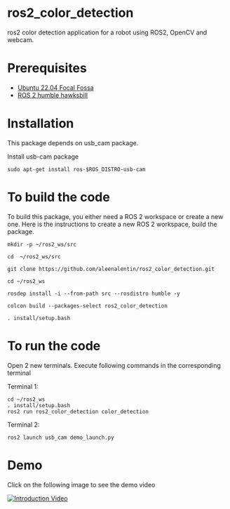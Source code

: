 # ros2_color_detection

ros2 color detection application for a robot using ROS2, OpenCV and webcam.

# Prerequisites

* [Ubuntu 22.04 Focal Fossa](https://releases.ubuntu.com/22.04/)
* [ROS 2 humble hawksbill ](https://docs.ros.org/en/humble/Installation/Ubuntu-Install-Debians.html)


# Installation

This package depends on  usb_cam package.

Install usb-cam package
```
sudo apt-get install ros-$ROS_DISTRO-usb-cam

```
# To build the code

To build this package, you either need a ROS 2 workspace or create a new one. Here is the instructions to create a new ROS 2 workspace, build the package.

```
mkdir -p ~/ros2_ws/src

cd  ~/ros2_ws/src

git clone https://github.com/aleenalentin/ros2_color_detection.git

cd ~/ros2_ws

rosdep install -i --from-path src --rosdistro humble -y

colcon build --packages-select ros2_color_detection

. install/setup.bash
```

# To run the code

Open 2 new terminals. Execute following commands in the corresponding terminal

Terminal 1:
```
cd ~/ros2_ws
. install/setup.bash
ros2 run ros2_color_detection color_detection 

```
Terminal 2:

```
ros2 launch usb_cam demo_launch.py

```


# Demo 

Click on the following image to see the demo video


[![Introduction Video](https://img.youtube.com/vi/ref2wBkOIQE/0.jpg)](https://youtu.be/ref2wBkOIQE)

